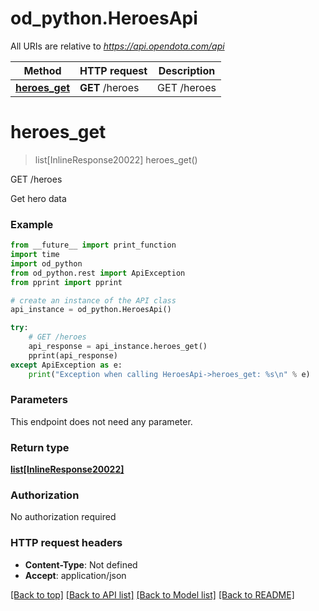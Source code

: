 # od_python.HeroesApi

All URIs are relative to *https://api.opendota.com/api*

Method | HTTP request | Description
------------- | ------------- | -------------
[**heroes_get**](HeroesApi.md#heroes_get) | **GET** /heroes | GET /heroes


# **heroes_get**
> list[InlineResponse20022] heroes_get()

GET /heroes

Get hero data

### Example 
```python
from __future__ import print_function
import time
import od_python
from od_python.rest import ApiException
from pprint import pprint

# create an instance of the API class
api_instance = od_python.HeroesApi()

try: 
    # GET /heroes
    api_response = api_instance.heroes_get()
    pprint(api_response)
except ApiException as e:
    print("Exception when calling HeroesApi->heroes_get: %s\n" % e)
```

### Parameters
This endpoint does not need any parameter.

### Return type

[**list[InlineResponse20022]**](InlineResponse20022.md)

### Authorization

No authorization required

### HTTP request headers

 - **Content-Type**: Not defined
 - **Accept**: application/json

[[Back to top]](#) [[Back to API list]](../README.md#documentation-for-api-endpoints) [[Back to Model list]](../README.md#documentation-for-models) [[Back to README]](../README.md)

